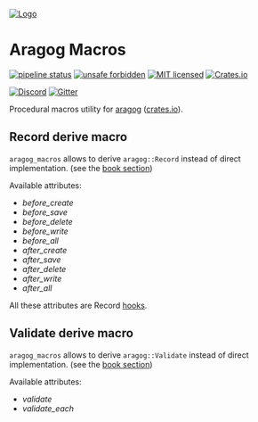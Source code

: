 [![Logo](https://gitlab.com/qonfucius/aragog/-/snippets/2090578/raw/master/logo.svg)](http://aragog.rs)

# Aragog Macros

[![pipeline status](https://gitlab.com/qonfucius/aragog/badges/master/pipeline.svg)](https://gitlab.com/qonfucius/aragog/commits/master)
[![unsafe forbidden](https://img.shields.io/badge/unsafe-forbidden-success.svg)](https://github.com/rust-secure-code/safety-dance/)
[![MIT licensed](https://img.shields.io/badge/license-MIT-blue.svg)](./LICENSE)
[![Crates.io](https://img.shields.io/crates/v/aragog_macros.svg)](https://crates.io/crates/aragog_macros)

[![Discord](https://img.shields.io/discord/763034131335741440.svg?label=&logo=discord&logoColor=ffffff&color=7389D8&labelColor=6A7EC2)](https://discord.gg/Xyx3hUP)
[![Gitter](https://badges.gitter.im/aragog-rs/community.svg)](https://gitter.im/aragog-rs/community)

Procedural macros utility for [aragog](http://aragog.rs) ([crates.io](https://crates.io/crates/aragog)).

## Record derive macro

`aragog_macros` allows to derive `aragog::Record` instead of direct implementation. (see the [book section](../book/record_trait/index.md))

Available attributes:
- *before_create* 
- *before_save* 
- *before_delete* 
- *before_write* 
- *before_all* 
- *after_create* 
- *after_save* 
- *after_delete* 
- *after_write* 
- *after_all* 

All these attributes are Record [hooks](../book/record_trait/hooks.md).

## Validate derive macro

`aragog_macros` allows to derive `aragog::Validate` instead of direct implementation. (see the [book section](../book/validate_trait/index.md))

Available attributes:
- *validate*
- *validate_each*
